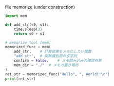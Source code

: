 file memorize (under construction)

```python
import mem

def add_str(s0, s1):
	time.sleep(3)
	return s0 + s1

# memorize tool [mem]
memorized_func = mem(
	add_str,	# 計算結果をメモ化したい関数
	"add_str",	# 関数識別用の文字列
	confirm = False,	# メモ読み込みの確認有無
	mem_dir = "./"	# メモの置き場所
)
ret_str = memorized_func("Hello", ", World!!\n")
print(ret_str)
```

